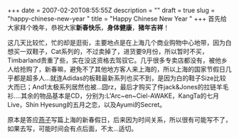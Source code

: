 
+++
date = 2007-02-20T08:55:55Z
description = ""
draft = true
slug = "happy-chinese-new-year "
title = "Happy Chinese New Year "
+++
首先给大家拜个晚年，恭祝大家<strong>新春快乐</strong>，<strong>身体健康</strong>，<strong>猪年吉祥</strong>！

这几天比较忙，忙的却是逛街，主要地点是在上海几个商业购物中心地带，因为白想买一双鞋子，Cat系列的，不过卖掉了，进货要9月份，所以暂时不买，Timbarland贵重了些，实在没这资格去驾驭它。几乎很多专卖店都没有，被他乡人给抢购了，新春嘛，避免不了其他地方客人来上海的，所以上海的国家节假日几乎都是超多人...就连Adidas的板鞋最新系列也买不到，是因为白的鞋子Size比较大而已；<!--more-->And1太极系列居然也被...囧rz，最后才购买了件jack&Jones的拉链羊毛衫....其余的物品基本是CD，分别为:L'Arc~en~Ciel-AWAKE，KangTa的七月Live，Shin Hyesung的五月之恋，以及Ayumi的Secret。

原本是答应<a href="http://xiaoyanzi66s.blogsome.com/2007/02/13/p402/">燕子</a>写篇上海的新春假日，后来因为时间关系，所以很有可能写不了，如果去写，可能时间会有点后面，不太...适切。
